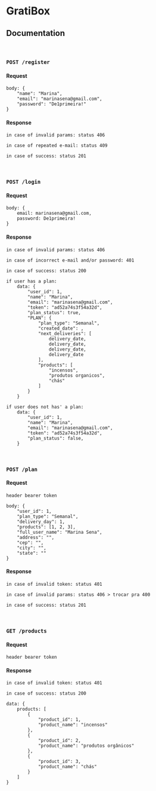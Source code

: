 # GratiBox

## Documentation

<br/>

### `POST /register`

#### Request

    body: {
        "name": "Marina",
        "email": "marinasena@gmail.com",
        "password": "De1primeira!"
    }

#### Response

    in case of invalid params: status 406

    in case of repeated e-mail: status 409

    in case of success: status 201

<br>

### `POST /login`

#### Request

    body: {
        email: marinasena@gmail.com,
        password: De1primeira!
    }

#### Response

    in case of invalid params: status 406

    in case of incorrect e-mail and/or password: 401

    in case of success: status 200

    if user has a plan:
        data: {
            "user_id": 1,
            "name": "Marina",
            "email": "marinasena@gmail.com",
            "token": "ad52a74s3f54a32d",
            "plan_status": true,
            "PLAN": {
                "plan_type": "Semanal",
                "created_date": ,
                "next_deliveries": [
                    delivery_date,
                    delivery_date,
                    delivery_date,
                    delivery_date
                ],
                "products": [
                    "incensos", 
                    "produtos organicos",
                    "chás"
                ]
            }
        }

    if user does not has' a plan:
        data: {
            "user_id": 1,
            "name": "Marina",
            "email": "marinasena@gmail.com",
            "token": "ad52a74s3f54a32d",
            "plan_status": false,        
        }

<br>

### `POST /plan`

#### Request

    header bearer token

    body: {
        "user_id": 1,
        "plan_type": "Semanal",
        "delivery_day": 1,
        "products": [1, 2, 3],
        "full_user_name": "Marina Sena",
        "address": "",
        "cep": "",
        "city": "",
        "state": ""
    }

#### Response

    in case of invalid token: status 401

    in case of invalid params: status 406 > trocar pra 400

    in case of success: status 201

<br>

### `GET /products`

#### Request

    header bearer token    

#### Response

    in case of invalid token: status 401

    in case of success: status 200

    data: {
        products: [
            {
                "product_id": 1,
                "product_name": "incensos"                
            },
            {
                "product_id": 2,
                "product_name": "produtos orgânicos"                
            },
            {
                "product_id": 3,
                "product_name": "chás"                
            }
        ]
    }

<br>
